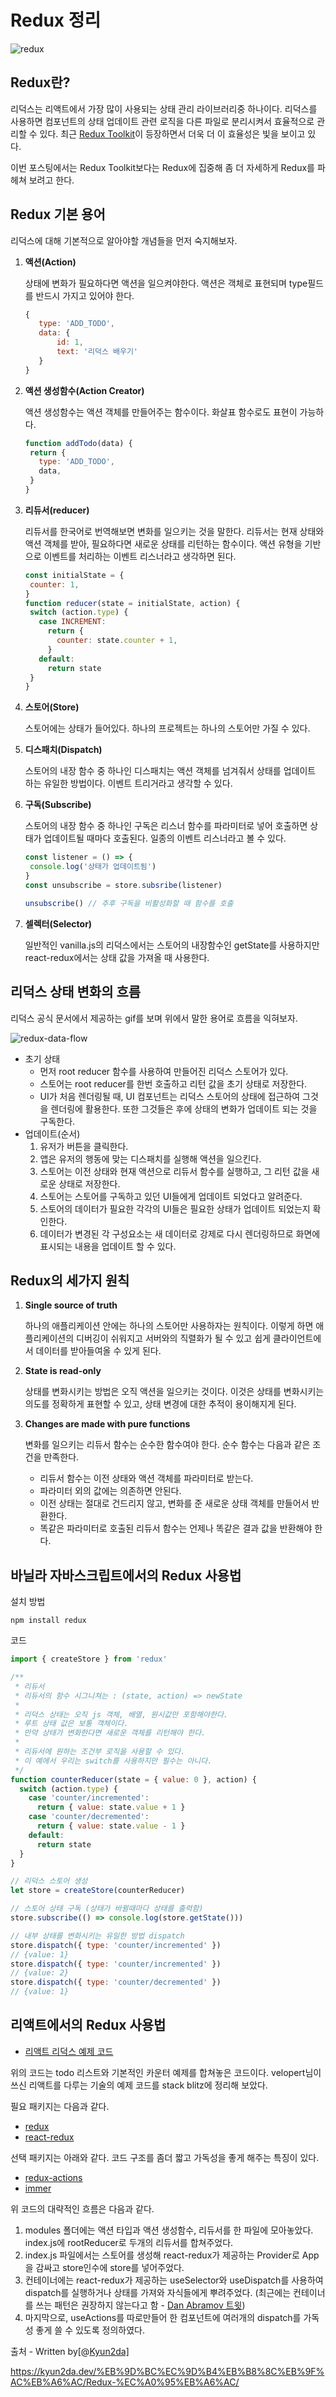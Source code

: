 # Redux 정리

![redux](img/redux.png)

## Redux란?

리덕스는 리액트에서 가장 많이 사용되는 상태 관리 라이브러리중 하나이다. 리덕스를 사용하면 컴포넌트의 상태 업데이트 관련 로직을 다른 파일로 분리시켜서 효율적으로 관리할 수 있다. 최근 [Redux Toolkit](https://redux-toolkit.js.org/)이 등장하면서 더욱 더 이 효율성은 빛을 보이고 있다.

이번 포스팅에서는 Redux Toolkit보다는 Redux에 집중해 좀 더 자세하게 Redux를 파헤쳐 보려고 한다.

## Redux 기본 용어

리덕스에 대해 기본적으로 알아야할 개념들을 먼저 숙지해보자.

1. **액션(Action)**

   상태에 변화가 필요하다면 액션을 일으켜야한다. 액션은 객체로 표현되며 type필드를 반드시 가지고 있어야 한다.

   ```js
   {
      type: 'ADD_TODO',
      data: {
          id: 1,
          text: '리덕스 배우기'
      }
   }
   ```

2. **액션 생성함수(Action Creator)**

   액션 생성함수는 액션 객체를 만들어주는 함수이다. 화살표 함수로도 표현이 가능하다.

   ```js
   function addTodo(data) {
    return {
      type: 'ADD_TODO',
      data,
    }
   }
   ```

3. **리듀서(reducer)**

   리듀서를 한국어로 번역해보면 변화를 일으키는 것을 말한다. 리듀서는 현재 상태와 액션 객체를 받아, 필요하다면 새로운 상태를 리턴하는 함수이다. 액션 유형을 기반으로 이벤트를 처리하는 이벤트 리스너라고 생각하면 된다.

   ```js
   const initialState = {
    counter: 1,
   }
   function reducer(state = initialState, action) {
    switch (action.type) {
      case INCREMENT:
        return {
          counter: state.counter + 1,
        }
      default:
        return state
    }
   }
   ```

4. **스토어(Store)**

   스토어에는 상태가 들어있다. 하나의 프로젝트는 하나의 스토어만 가질 수 있다.

5. **디스패치(Dispatch)**

   스토어의 내장 함수 중 하나인 디스패치는 액션 객체를 넘겨줘서 상태를 업데이트 하는 유일한 방법이다. 이벤트 트리거라고 생각할 수 있다.

6. **구독(Subscribe)**

   스토어의 내장 함수 중 하나인 구독은 리스너 함수를 파라미터로 넣어 호출하면 상태가 업데이트될 때마다 호출된다. 일종의 이벤트 리스너라고 볼 수 있다.

   ```js
   const listener = () => {
    console.log('상태가 업데이트됨')
   }
   const unsubscribe = store.subsribe(listener)
   
   unsubscribe() // 추후 구독을 비활성화할 때 함수를 호출
   ```

7. **셀렉터(Selector)**

   일반적인 vanilla.js의 리덕스에서는 스토어의 내장함수인 getState를 사용하지만 react-redux에서는 상태 값을 가져올 때 사용한다.

## 리덕스 상태 변화의 흐름

리덕스 공식 문서에서 제공하는 gif를 보며 위에서 말한 용어로 흐름을 익혀보자.

![redux-data-flow](img/redux-data-flow.gif)

- 초기 상태
  - 먼저 root reducer 함수를 사용하여 만들어진 리덕스 스토어가 있다.
  - 스토어는 root reducer를 한번 호출하고 리턴 값을 초기 상태로 저장한다.
  - UI가 처음 렌더링될 때, UI 컴포넌트는 리덕스 스토어의 상태에 접근하여 그것을 렌더링에 활용한다. 또한 그것들은 후에 상태의 변화가 업데이트 되는 것을 구독한다.
- 업데이트(순서)
  1. 유저가 버튼을 클릭한다.
  2. 앱은 유저의 행동에 맞는 디스패치를 실행해 액션을 일으킨다.
  3. 스토어는 이전 상태와 현재 액션으로 리듀서 함수를 실행하고, 그 리턴 값을 새로운 상태로 저장한다.
  4. 스토어는 스토어를 구독하고 있던 UI들에게 업데이트 되었다고 알려준다.
  5. 스토어의 데이터가 필요한 각각의 UI들은 필요한 상태가 업데이트 되었는지 확인한다.
  6. 데이터가 변경된 각 구성요소는 새 데이터로 강제로 다시 렌더링하므로 화면에 표시되는 내용을 업데이트 할 수 있다.

## Redux의 세가지 원칙

1. **Single source of truth**

   하나의 애플리케이션 안에는 하나의 스토어만 사용하자는 원칙이다. 이렇게 하면 애플리케이션의 디버깅이 쉬워지고 서버와의 직렬화가 될 수 있고 쉽게 클라이언트에서 데이터를 받아들여올 수 있게 된다.

2. **State is read-only**

   상태를 변화시키는 방법은 오직 액션을 일으키는 것이다. 이것은 상태를 변화시키는 의도를 정확하게 표현할 수 있고, 상태 변경에 대한 추적이 용이해지게 된다.

3. **Changes are made with pure functions**

   변화를 일으키는 리듀서 함수는 순수한 함수여야 한다. 순수 함수는 다음과 같은 조건을 만족한다.

   - 리듀서 함수는 이전 상태와 액션 객체를 파라미터로 받는다.
   - 파라미터 외의 값에는 의존하면 안된다.
   - 이전 상태는 절대로 건드리지 않고, 변화를 준 새로운 상태 객체를 만들어서 반환한다.
   - 똑같은 파라미터로 호출된 리듀서 함수는 언제나 똑같은 결과 값을 반환해야 한다.

## 바닐라 자바스크립트에서의 Redux 사용법

설치 방법

```shell
npm install redux
```

코드

```js
import { createStore } from 'redux'

/**
 * 리듀서
 * 리듀서의 함수 시그니쳐는 : (state, action) => newState
 *
 * 리덕스 상태는 오직 js 객체, 배열, 원시값만 포함해야한다.
 * 루트 상태 값은 보통 객체이다.
 * 만약 상태가 변화한다면 새로운 객체를 리턴해야 한다.
 *
 * 리듀서에 원하는 조건부 로직을 사용할 수 있다.
 * 이 예에서 우리는 switch를 사용하지만 필수는 아니다.
 */
function counterReducer(state = { value: 0 }, action) {
  switch (action.type) {
    case 'counter/incremented':
      return { value: state.value + 1 }
    case 'counter/decremented':
      return { value: state.value - 1 }
    default:
      return state
  }
}

// 리덕스 스토어 생성
let store = createStore(counterReducer)

// 스토어 상태 구독 (상태가 바뀔때마다 상태를 출력함)
store.subscribe(() => console.log(store.getState()))

// 내부 상태를 변화시키는 유일한 방법 dispatch
store.dispatch({ type: 'counter/incremented' })
// {value: 1}
store.dispatch({ type: 'counter/incremented' })
// {value: 2}
store.dispatch({ type: 'counter/decremented' })
// {value: 1}
```

## 리액트에서의 Redux 사용법

- [리액트 리덕스 예제 코드](https://stackblitz.com/edit/react-todo-counter-kyun?embed=1&file=src/containers/TodosContainer.js)

위의 코드는 todo 리스트와 기본적인 카운터 예제를 합쳐놓은 코드이다. velopert님이 쓰신 리액트를 다루는 기술의 예제 코드를 stack blitz에 정리해 보았다.

필요 패키지는 다음과 같다.

- [redux](https://github.com/reduxjs/redux)
- [react-redux](https://github.com/reduxjs/react-redux)

선택 패키지는 아래와 같다. 코드 구조를 좀더 짧고 가독성을 좋게 해주는 특징이 있다.

- [redux-actions](https://github.com/redux-utilities/redux-actions)
- [immer](https://github.com/immerjs/immer)

위 코드의 대략적인 흐름은 다음과 같다.

1. modules 폴더에는 액션 타입과 액션 생성함수, 리듀서를 한 파일에 모아놓았다. index.js에 rootReducer로 두개의 리듀서를 합쳐주었다.
2. index.js 파일에서는 스토어를 생성해 react-redux가 제공하는 Provider로 App을 감싸고 store인수에 store를 넣어주었다.
3. 컨테이너에는 react-redux가 제공하는 useSelector와 useDispatch를 사용하여 dispatch를 실행하거나 상태를 가져와 자식들에게 뿌려주었다. (최근에는 컨테이너를 쓰는 패턴은 권장하지 않는다고 함 - [Dan Abramov 트윗](https://twitter.com/dan_abramov/status/1056158199877943297))
4. 마지막으로, useActions를 따로만들어 한 컴포넌트에 여러개의 dispatch를 가독성 좋게 쓸 수 있도록 정의하였다.



출처 - Written by[@[Kyun2da\]](https://kyun2da.dev/about) 

https://kyun2da.dev/%EB%9D%BC%EC%9D%B4%EB%B8%8C%EB%9F%AC%EB%A6%AC/Redux-%EC%A0%95%EB%A6%AC/

